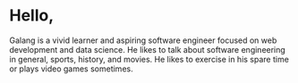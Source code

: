 # Hello,
Galang is a vivid learner and aspiring software engineer focused on web development and data science. He likes to talk about software engineering in general, sports, history, and movies. He likes to exercise in his spare time or plays video games sometimes.
<!--
**galang-nur/galang-nur** is a ✨ _special_ ✨ repository because its `README.md` (this file) appears on your GitHub profile.

Here are some ideas to get you started:

- 🔭 I’m currently working on ...
- 🌱 I’m currently learning ...
- 👯 I’m looking to collaborate on ...
- 🤔 I’m looking for help with ...
- 💬 Ask me about ...
- 📫 How to reach me: ...
- 😄 Pronouns: ...
- ⚡ Fun fact: ...
-->
